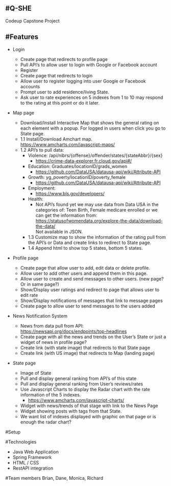 #Q-SHE
-
Codeup Capstone Project

#Features
--

* Login 
    * Create page that redirects to profile page
    * Pull API’s to allow user to login with Google or Facebook account
    * Register
    * Create page that redirects to login
    * Allow user to register logging into user Google or Facebook accounts
    * Prompt user to add residence/living State. 
    * Ask user to rate experiences on 5 indexes from 1 to 10 may respond to the rating at this point or do it later.

* Map page
    * Download/Install Interactive Map that shows the general rating on each element with a popup. For logged in users when click you go to State page.
    * 1.1 Install/Download Amchart map. https://www.amcharts.com/javascript-maps/ 
    * 1.2 API’s  to pull data:
        * Violence: /api/nibrs/{offense}/offender/states/{stateAbbr}/{sex}
		    * https://crime-data-explorer.fr.cloud.gov/api#/
        * Education: Graduates/locationID/grads_women
            * https://github.com/DataUSA/datausa-api/wiki/Attribute-API 
        * Growth: yg_poverty/locationID/poverty_female
            * https://github.com/DataUSA/datausa-api/wiki/Attribute-API 
        * Employment: 
            * https://www.bls.gov/developers/
        * Health: 
            * Not API’s found yet we may use data from Data USA in the categories of: 
Teen Birth, Female medicare enrolled or we can get the information from: 
https://statusofwomendata.org/explore-the-data/download-the-data/  
Not available in JSON. 
        * 1.3 Customize map  to show the information of the rating pull from the API’s or Data  and create links to redirect to State page.
        * 1.4 Append html to show top 5 states, bottom 5 states.
* Profile page
    * Create page that allow user to add,  edit data  or delete profile.
    * Allow user to add other users and append them in this page.
    * Allow user to create and send messages to other users. (new page? Or in same page?)
    * Show/Display user ratings  and redirect to page that allows user to edit rate 
    * Show/Display notifications of messages  that link to message pages
    * Create page to allow user to send messages to the users added
*  News Notification System 
    * News from data pull from  API: https://newsapi.org/docs/endpoints/top-headlines
    * Create page with all the news and trends on the User’s State or just a widget of news in profile page?
    * Create link (with state image) that redirects to that State page
    * Create link (with US image) that redirects to Map (landing page)
* State page
    * Image of State
    * Pull and display general ranking from API’s of this state
    * Pull and display general ranking from User’s reviews/rates
    * Use Javascript Charts to display the Radar chart with the rate information of the 5 indexes.
        * https://www.amcharts.com/javascript-charts/ 
    * Widget with news/trends of that stage with link to the News Page
    * Widget showing posts with tags from that State.
    * We want list of indexes displayed with graphic on that page or is enough the radar chart?







#Setup


#Technologies
* Java Web Application
* Spring Framework 
* HTML / CSS
* RestAPI integration 


#Team members 
Brian, Dane, Monica, Richard


